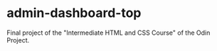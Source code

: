 # admin-dashboard-top

Final project of the "Intermediate HTML and CSS Course" of the Odin Project.
